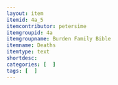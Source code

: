 ```yaml
---
layout: item
itemid: 4a_5
itemcontributor: petersime
itemgroupid: 4a
itemgroupname: Burden Family Bible
itemname: Deaths
itemtype: text
shortdesc: 
categories: [  ]
tags: [  ]
---
```







